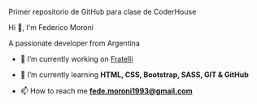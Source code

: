 Primer repositorio de GitHub para clase de CoderHouse

Hi 👋, I'm Federico Moroni

A passionate developer from Argentina

- 🔭 I’m currently working on [Fratelli](fratellimm.000webhostapp.com)

- 🌱 I’m currently learning **HTML, CSS, Bootstrap, SASS, GIT & GitHub**

- 📫 How to reach me **fede.moroni1993@gmail.com**
